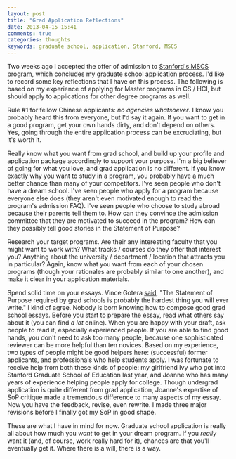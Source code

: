 ```yaml
---
layout: post
title: "Grad Application Reflections"
date: 2013-04-15 15:41
comments: true
categories: thoughts
keywords: graduate school, application, Stanford, MSCS
---
```


Two weeks ago I accepted the offer of admission to [Stanford's MSCS program](http://cs.stanford.edu/education/masters), which concludes my graduate school application process. I'd like to record some key reflections that I have on this process. The following is based on my experience of applying for Master programs in CS / HCI, but should apply to applications for other degree programs as well.

<!-- more -->

Rule #1 for fellow Chinese applicants: *no agencies whatsoever*. I know you probably heard this from everyone, but I'd say it again. If you want to get in a good program, get your own hands dirty, and don't depend on others. Yes, going through the entire application process can be excruciating, but it's worth it.

Really know what you want from grad school, and build up your profile and application package accordingly to support your purpose. I'm a big believer of going for what you love, and grad application is no different. If you know exactly why you want to study in a program, you probably have a much better chance than many of your competitors. I've seen people who don't have a dream school. I've seen people who apply for a program because everyone else does (they aren't even motivated enough to read the program's admission FAQ). I've seen people who choose to study abroad because their parents tell them to. How can they convince the admission committee that they are motivated to succeed in the program? How can they possibly tell good stories in the Statement of Purpose?

Research your target programs. Are their any interesting faculty that you might want to work with? What tracks / courses do they offer that interest you? Anything about the university / department / location that attracts you in particular? Again, know what you want from each of your chosen programs (though your rationales are probably similar to one another), and make it clear in your application materials.

Spend solid time on your essays. Vince Gotera [said](http://www.uni.edu/~gotera/gradapp/stmtpurpose.htm), "The Statement of Purpose required by grad schools is probably the hardest thing you will ever write." I kind of agree. Nobody is born knowing how to compose good grad school essays. Before you start to prepare the essay, read what others say about it (you can find *a lot* online). When you are happy with your draft, ask people to read it, especially experienced people. If you are able to find good hands, you don't need to ask too many people, because one sophisticated reviewer can be more helpful than ten novices. Based on my experience, two types of people might be good helpers here: (successful) former applicants, and professionals who help students apply. I was fortunate to receive help from both these kinds of people: my girlfriend Ivy who got into Stanford Graduate School of Education last year, and Joanne who has many years of experience helping people apply for college. Though undergrad application is quite different from grad application, Joanne's expertise of SoP critique made a tremendous difference to many aspects of my essay. Now you have the feedback, revise, even rewrite. I made three major revisions before I finally got my SoP in good shape.

These are what I have in mind for now. Graduate school application is really all about how much you *want* to get in your dream program. If you *really* want it (and, of course, work really hard for it), chances are that you'll eventually get it. Where there is a will, there is a way.
